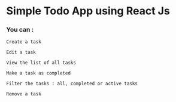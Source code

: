 # Simple Todo App using React Js

### You can :
    
    Create a task

    Edit a task

    View the list of all tasks

    Make a task as completed

    Filter the tasks : all, completed or active tasks 

    Remove a task


